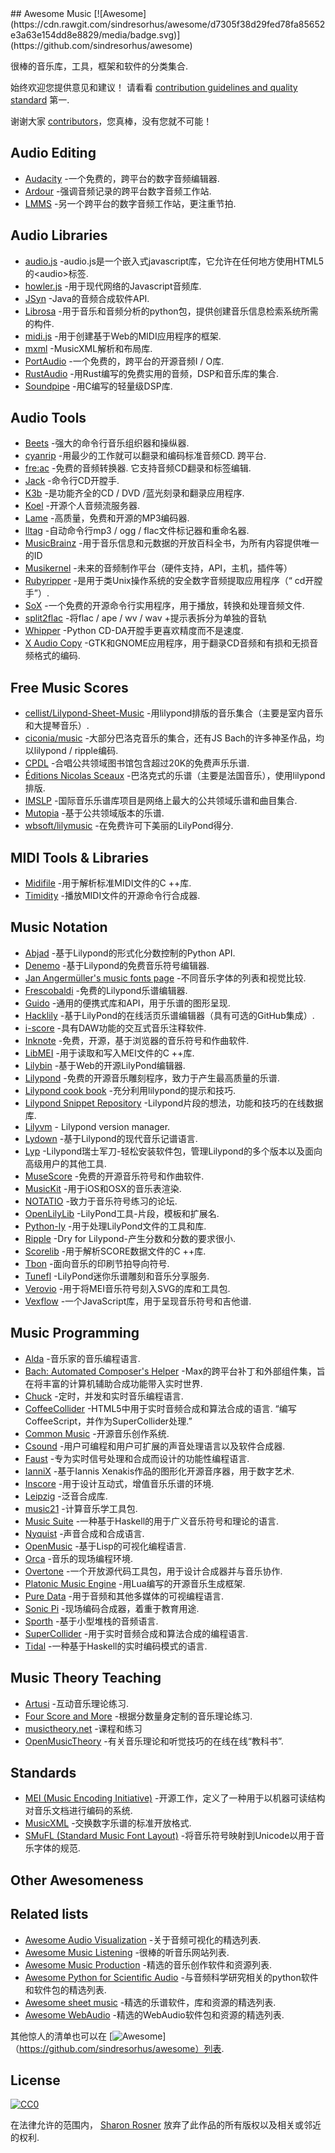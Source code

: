 <div class="github-widget" data-repo="ciconia/awesome-music"></div>
<script async src="https://pagead2.googlesyndication.com/pagead/js/adsbygoogle.js"></script><ins class="adsbygoogle" style="display:block" data-ad-client="ca-pub-6890694312814945" data-ad-slot="5473692530" data-ad-format="auto"  data-full-width-responsive="true"></ins><script>(adsbygoogle = window.adsbygoogle || []).push({});</script>
## Awesome Music [![Awesome](https://cdn.rawgit.com/sindresorhus/awesome/d7305f38d29fed78fa85652e3a63e154dd8e8829/media/badge.svg)](https://github.com/sindresorhus/awesome)

很棒的音乐库，工具，框架和软件的分类集合.

 始终欢迎您提供意见和建议！  请看看 [contribution guidelines and quality standard](https://github.com/ciconia/awesome-music/blob/master/CONTRIBUTING.md) 第一.

谢谢大家 [contributors](https://github.com/ciconia/awesome-music/graphs/contributors)，您真棒，没有您就不可能！


## Audio Editing

* [Audacity](https://github.com/audacity/audacity) -一个免费的，跨平台的数字音频编辑器.
* [Ardour](http://ardour.org/) -强调音频记录的跨平台数字音频工作站.
* [LMMS](https://lmms.io/) -另一个跨平台的数字音频工作站，更注重节拍.

## Audio Libraries

* [audio.js](https://github.com/kolber/audiojs) -audio.js是一个嵌入式javascript库，它允许在任何地方使用HTML5的&lt;audio&gt;标签.
* [howler.js](https://github.com/goldfire/howler.js) -用于现代网络的Javascript音频库.
* [JSyn](http://www.softsynth.com/jsyn/) -Java的音频合成软件API.
* [Librosa](https://github.com/librosa/librosa) -用于音乐和音频分析的python包，提供创建音乐信息检索系统所需的构件.
* [midi.js](https://github.com/mudcube/MIDI.js) -用于创建基于Web的MIDI应用程序的框架.
* [mxml](https://github.com/venturemedia/mxml) -MusicXML解析和布局库.
* [PortAudio](http://www.portaudio.com/) -一个免费的，跨平台的开源音频I / O库.
* [RustAudio](https://github.com/RustAudio) -用Rust编写的免费实用的音频，DSP和音乐库的集合.
* [Soundpipe](https://github.com/PaulBatchelor/Soundpipe) -用C编写的轻量级DSP库.

## Audio Tools

* [Beets](http://beets.io/) -强大的命令行音乐组织器和操纵器.
* [cyanrip](https://github.com/atomnuker/cyanrip)  -用最少的工作就可以翻录和编码标准音频CD.  跨平台.
* [fre:ac](https://github.com/enzo1982/freac)  -免费的音频转换器.  它支持音频CD翻录和标签编辑.
* [Jack](https://github.com/jack-cli-cd-ripper/jack) -命令行CD开膛手.
* [K3b](https://github.com/KDE/k3b) -是功能齐全的CD / DVD /蓝光刻录和翻录应用程序.
* [Koel](https://github.com/phanan/koel) -开源个人音频流服务器.
* [Lame](http://lame.sourceforge.net/) -高质量，免费和开源的MP3编码器.
* [lltag](https://github.com/bgoglin/lltag) -自动命令行mp3 / ogg / flac文件标记器和重命名器.
* [MusicBrainz](https://musicbrainz.org) -用于音乐信息和元数据的开放百科全书，为所有内容提供唯一的ID
* [Musikernel](https://github.com/j3ffhubb/musikernel) -未来的音频制作平台（硬件支持，API，主机，插件等）
* [Rubyripper](https://github.com/bleskodev/rubyripper) -是用于类Unix操作系统的安全数字音频提取应用程序（“ cd开膛手”）.
* [SoX](http://sox.sourceforge.net/) -一个免费的开源命令行实用程序，用于播放，转换和处理音频文件.
* [split2flac](https://github.com/ftrvxmtrx/split2flac) -将flac / ape / wv / wav +提示表拆分为单独的音轨
* [Whipper](https://github.com/JoeLametta/whipper) -Python CD-DA开膛手更喜欢精度而不是速度.
* [X Audio Copy](https://github.com/giorgiofranceschi/xaudiocopy) -GTK和GNOME应用程序，用于翻录CD音频和有损和无损音频格式的编码.

## Free Music Scores

* [cellist/Lilypond-Sheet-Music](https://github.com/cellist/Lilypond-Sheet-Music) -用lilypond排版的音乐集合（主要是室内音乐和大提琴音乐）.
* [ciconia/music](https://github.com/ciconia/music) -大部分巴洛克音乐的集合，还有JS Bach的许多神圣作品，均以lilypond / ripple编码.
* [CPDL](http://www.cpdl.org/) -合唱公共领域图书馆包含超过20K的免费声乐乐谱.
* [Éditions Nicolas Sceaux](https://github.com/nsceaux/nenuvar) -巴洛克式的乐谱（主要是法国音乐），使用lilypond排版.
* [IMSLP](http://imslp.org/) -国际音乐乐谱库项目是网络上最大的公共领域乐谱和曲目集合.
* [Mutopia](https://github.com/MutopiaProject/MutopiaProject) -基于公共领域版本的乐谱.
* [wbsoft/lilymusic](https://github.com/wbsoft/lilymusic) -在免费许可下美丽的LilyPond得分.

## MIDI Tools & Libraries

* [Midifile](http://midifile.sapp.org/) -用于解析标准MIDI文件的C ++库.
* [Timidity](http://timidity.sourceforge.net/) -播放MIDI文件的开源命令行合成器.

## Music Notation

* [Abjad](http://abjad.mbrsi.org/) -基于Lilypond的形式化分数控制的Python API.
* [Denemo](http://www.denemo.org/) -基于Lilypond的免费音乐符号编辑器.
* [Jan Angermüller's music fonts page](http://elbsound.studio/music_fonts.php) -不同音乐字体的列表和视觉比较.
* [Frescobaldi](https://github.com/wbsoft/frescobaldi) -免费的Lilypond乐谱编辑器.
* [Guido](http://guidolib.sourceforge.net/) -通用的便携式库和API，用于乐谱的图形呈现.
* [Hacklily](https://www.hacklily.org) -基于LilyPond的在线活页乐谱编辑器（具有可选的GitHub集成）.
* [i-score](http://www.i-score.org) -具有DAW功能的交互式音乐注释软件.
* [Inknote](https://github.com/MichalPaszkiewicz/inknote) -免费，开源，基于浏览器的音乐符号和作曲软件.
* [LibMEI](https://github.com/DDMAL/libmei) -用于读取和写入MEI文件的C ++库.
* [Lilybin](http://lilybin.com/) -基于Web的开源LilyPond编辑器.
* [Lilypond](http://lilypond.org/) -免费的开源音乐雕刻程序，致力于产生最高质量的乐谱.
* [Lilypond cook book](https://github.com/noteflakes/lilypond-cookbook/wiki/) -充分利用lilypond的提示和技巧.
* [Lilypond Snippet Repository](http://lsr.di.unimi.it/) -Lilypond片段的想法，功能和技巧的在线数据库.
* [Lilyvm](https://github.com/olsonpm/lilyvm) - Lilypond version manager.
* [Lydown](https://github.com/ciconia/lydown) -基于Lilypond的现代音乐记谱语言.
* [Lyp](https://github.com/noteflakes/lyp) -Lilypond瑞士军刀-轻松安装软件包，管理Lilypond的多个版本以及面向高级用户的其他工具.
* [MuseScore](https://github.com/musescore/MuseScore) -免费的开源音乐符号和作曲软件.
* [MusicKit](https://github.com/venturemedia/musickit) -用于iOS和OSX的音乐表渲染.
* [NOTATIO](http://notat.io/) -致力于音乐符号练习的论坛.
* [OpenLilyLib](https://github.com/openlilylib/snippets/) -LilyPond工具-片段，模板和扩展名.
* [Python-ly](https://pypi.python.org/pypi/python-ly) -用于处理LilyPond文件的工具和库.
* [Ripple](https://github.com/ciconia/ripple/) -Dry for Lilypond-产生分数和分数的要求很小.
* [Scorelib](http://scorelib.sapp.org/) -用于解析SCORE数据文件的C ++库.
* [Tbon](https://github.com/Michael-F-Ellis/tbon) -面向音乐的印刷节拍导向符号.
* [Tunefl](https://github.com/tiredpixel/tunefl) -LilyPond迷你乐谱雕刻和音乐分享服务.
* [Verovio](https://github.com/rism-ch/verovio) -用于将MEI音乐符号刻入SVG的库和工具包.
* [Vexflow](https://github.com/0xfe/vexflow) -一个JavaScript库，用于呈现音乐符号和吉他谱.

## Music Programming

* [Alda](https://github.com/alda-lang/alda) -音乐家的音乐编程语言.
* [Bach: Automated Composer's Helper](http://www.bachproject.net/) -Max的跨平台补丁和外部组件集，旨在将丰富的计算机辅助合成功能带入实时世界.
* [Chuck](https://github.com/ccrma/chuck) -定时，并发和实时音乐编程语言.
* [CoffeeCollider](https://github.com/mohayonao/CoffeeCollider)  -HTML5中用于实时音频合成和算法合成的语言.  “编写CoffeeScript，并作为SuperCollider处理.”
* [Common Music](http://commonmusic.sourceforge.net/) -开源音乐创作系统.
* [Csound](http://csound.github.io/) -用户可编程和用户可扩展的声音处理语言以及软件合成器.
* [Faust](http://faust.grame.fr/) -专为实时信号处理和合成而设计的功能性编程语言.
* [IanniX](https://github.com/iannix/IanniX) -基于Iannis Xenakis作品的图形化开源音序器，用于数字艺术.
* [Inscore](http://inscore.sourceforge.net/) -用于设计互动式，增值音乐乐谱的环境.
* [Leipzig](https://github.com/ctford/leipzig) -泛音合成库.
* [music21](http://web.mit.edu/music21/) -计算音乐学工具包.
* [Music Suite](http://music-suite.github.io/docs/ref/) -一种基于Haskell的用于广义音乐符号和理论的语言.
* [Nyquist](https://www.cs.cmu.edu/~music/nyquist/) -声音合成和合成语言.
* [OpenMusic](http://repmus.ircam.fr/openmusic/home) -基于Lisp的可视化编程语言.
* [Orca](https://github.com/hundredrabbits/Orca) -音乐的现场编程环境.
* [Overtone](https://github.com/overtone/overtone/) -一个开放源代码工具包，用于设计合成器并与音乐协作.
* [Platonic Music Engine](http://www.platonicmusicengine.com/) -用Lua编写的开源音乐生成框架.
* [Pure Data](http://puredata.info/) -用于音频和其他多媒体的可视编程语言.
* [Sonic Pi](http://sonic-pi.net/) -现场编码合成器，着重于教育用途.
* [Sporth](https://github.com/PaulBatchelor/Sporth) -基于小型堆栈的音频语言.
* [SuperCollider](http://supercollider.github.io/) -用于实时音频合成和算法合成的编程语言.
* [Tidal](http://tidal.lurk.org/) -一种基于Haskell的实时编码模式的语言.

## Music Theory Teaching

* [Artusi](https://www.artusi.xyz) -互动音乐理论练习.
* [Four Score and More](https://fourscoreandmore.org/) -根据分数量身定制的音乐理论练习.
* [musictheory.net](https://www.musictheory.net) -课程和练习
* [OpenMusicTheory](http://openmusictheory.com/) -有关音乐理论和听觉技巧的在线在线“教科书”.

## Standards

* [MEI (Music Encoding Initiative)](http://music-encoding.org/) -开源工作，定义了一种用于以机器可读结构对音乐文档进行编码的系统.
* [MusicXML](http://www.musicxml.com/) -交换数字乐谱的标准开放格式.
* [SMuFL (Standard Music Font Layout)](http://www.smufl.org/) -将音乐符号映射到Unicode以用于音乐字体的规范.

## Other Awesomeness

## Related lists

* [Awesome Audio Visualization](https://github.com/willianjusten/awesome-audio-visualization) -关于音频可视化的精选列表.
* [Awesome Music Listening](https://github.com/ybayle/awesome-music-listening) -很棒的听音乐网站列表.
* [Awesome Music Production](https://github.com/adius/awesome-music-production) -精选的音乐创作软件和资源列表.
* [Awesome Python for Scientific Audio](https://github.com/faroit/awesome-python-scientific-audio) -与音频科学研究相关的python软件和软件包的精选列表.
* [Awesome sheet music](https://github.com/adius/awesome-sheet-music) -精选的乐谱软件，库和资源的精选列表.
* [Awesome WebAudio](https://github.com/notthetup/awesome-webaudio) -精选的WebAudio软件包和资源的精选列表.

其他惊人的清单也可以在 [![Awesome](https://cdn.rawgit.com/sindresorhus/awesome/d7305f38d29fed78fa85652e3a63e154dd8e8829/media/badge.svg)]（https://github.com/sindresorhus/awesome）列表.

## License

[![CC0](https://i.creativecommons.org/p/zero/1.0/88x31.png)](https://creativecommons.org/publicdomain/zero/1.0/)

在法律允许的范围内， [Sharon Rosner](http://github.com/ciconia) 放弃了此作品的所有版权以及相关或邻近的权利.
